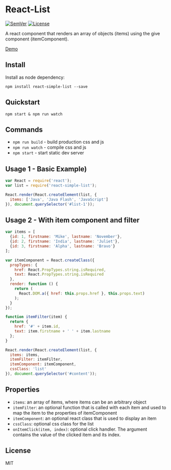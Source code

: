 # React-List

[![SemVer]](http://semver.org)
[![License]](https://github.com/tjunghans/react-list/blob/master/LICENCE)

A react component that renders an array of objects (items) using the give component (itemComponent).

[Demo](http://tangiblej.neocities.org/react-list-example.html)


## Install

Install as node dependency:

```
npm install react-simple-list --save
```


## Quickstart

```
npm start & npm run watch
```


## Commands

- `npm run build` - build production css and js
- `npm run watch` - compile css and js
- `npm start` - start static dev server


## Usage 1 - Basic Example)

```javascript
var React = require('react');
var list = require('react-simple-list');

React.render(React.createElement(list, {
  items: ['Java', 'Java Flash', 'JavaScript']
}), document.querySelector('#list-1'));

```


## Usage 2 - With item component and filter

```javascript
var items = [
  {id: 1, firstname: 'Mike', lastname: 'November'},
  {id: 2, firstname: 'India', lastname: 'Juliet'},
  {id: 3, firstname: 'Alpha', lastname: 'Bravo'}
];

var itemComponent = React.createClass({
  propTypes: {
    href: React.PropTypes.string.isRequired,
    text: React.PropTypes.string.isRequired
  },
  render: function () {
    return (
      React.DOM.a({ href: this.props.href }, this.props.text)
    );
  }
});

function itemFilter(item) {
  return {
    href: '#' + item.id,
    text: item.firstname + ' ' + item.lastname
  };
}

React.render(React.createElement(list, {
  items: items,
  itemFilter: itemFilter,
  itemComponent: itemComponent,
  cssClass: 'list'
}), document.querySelector('#content'));

```


## Properties

- `items`: an array of items, where items can be an arbitrary object
- `itemFilter`: an optional function that is called with each item and used to map the item to the properties of itemComponent
- `itemComponent`: an optional react class that is used to display an item
- `cssClass`: optional css class for the list
- `onItemClick(item, index)`: optional click handler. The argument contains the value of the clicked item and its index.


## License

MIT

[SemVer]: http://img.shields.io/:semver-%E2%9C%93-brightgreen.svg
[License]: http://img.shields.io/npm/l/mochify.svg


